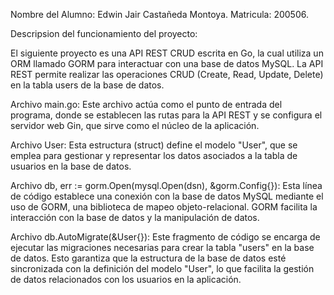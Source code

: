 Nombre del Alumno: Edwin Jair Castañeda Montoya.
Matricula: 200506.

Descripsion del funcionamiento del proyecto:

El siguiente proyecto es una API REST CRUD escrita en Go, la cual utiliza un ORM llamado GORM para interactuar con una base de datos MySQL. La API REST permite realizar las operaciones CRUD (Create, Read, Update, Delete) en la tabla users de la base de datos.

Archivo main.go: Este archivo actúa como el punto de entrada del programa, donde se establecen las rutas para la API REST y se configura el servidor web Gin, que sirve como el núcleo de la aplicación.

Archivo User: Esta estructura (struct) define el modelo "User", que se emplea para gestionar y representar los datos asociados a la tabla de usuarios en la base de datos.

Archivo db, err := gorm.Open(mysql.Open(dsn), &gorm.Config{}): Esta línea de código establece una conexión con la base de datos MySQL mediante el uso de GORM, una biblioteca de mapeo objeto-relacional. GORM facilita la interacción con la base de datos y la manipulación de datos.

Archivo db.AutoMigrate(&User{}): Este fragmento de código se encarga de ejecutar las migraciones necesarias para crear la tabla "users" en la base de datos. Esto garantiza que la estructura de la base de datos esté sincronizada con la definición del modelo "User", lo que facilita la gestión de datos relacionados con los usuarios en la aplicación.